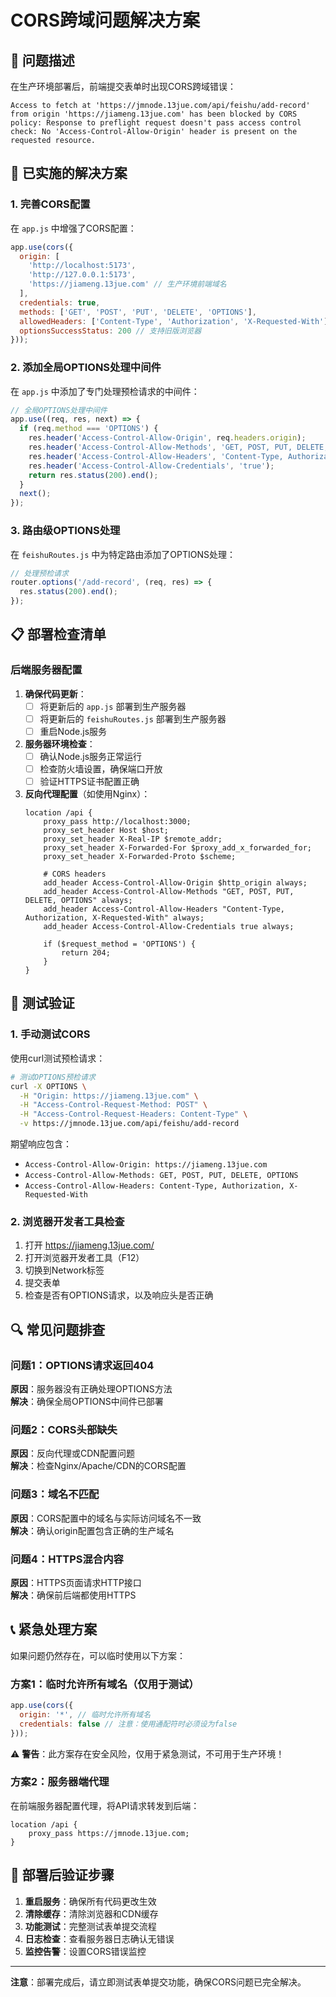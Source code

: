 # CORS跨域问题解决方案

## 🚨 问题描述

在生产环境部署后，前端提交表单时出现CORS跨域错误：

```
Access to fetch at 'https://jmnode.13jue.com/api/feishu/add-record' from origin 'https://jiameng.13jue.com' has been blocked by CORS policy: Response to preflight request doesn't pass access control check: No 'Access-Control-Allow-Origin' header is present on the requested resource.
```

## 🔧 已实施的解决方案

### 1. 完善CORS配置

在 `app.js` 中增强了CORS配置：

```javascript
app.use(cors({
  origin: [
    'http://localhost:5173', 
    'http://127.0.0.1:5173',
    'https://jiameng.13jue.com' // 生产环境前端域名
  ],
  credentials: true,
  methods: ['GET', 'POST', 'PUT', 'DELETE', 'OPTIONS'],
  allowedHeaders: ['Content-Type', 'Authorization', 'X-Requested-With'],
  optionsSuccessStatus: 200 // 支持旧版浏览器
}));
```

### 2. 添加全局OPTIONS处理中间件

在 `app.js` 中添加了专门处理预检请求的中间件：

```javascript
// 全局OPTIONS处理中间件
app.use((req, res, next) => {
  if (req.method === 'OPTIONS') {
    res.header('Access-Control-Allow-Origin', req.headers.origin);
    res.header('Access-Control-Allow-Methods', 'GET, POST, PUT, DELETE, OPTIONS');
    res.header('Access-Control-Allow-Headers', 'Content-Type, Authorization, X-Requested-With');
    res.header('Access-Control-Allow-Credentials', 'true');
    return res.status(200).end();
  }
  next();
});
```

### 3. 路由级OPTIONS处理

在 `feishuRoutes.js` 中为特定路由添加了OPTIONS处理：

```javascript
// 处理预检请求
router.options('/add-record', (req, res) => {
  res.status(200).end();
});
```

## 📋 部署检查清单

### 后端服务器配置

1. **确保代码更新**：
   - [ ] 将更新后的 `app.js` 部署到生产服务器
   - [ ] 将更新后的 `feishuRoutes.js` 部署到生产服务器
   - [ ] 重启Node.js服务

2. **服务器环境检查**：
   - [ ] 确认Node.js服务正常运行
   - [ ] 检查防火墙设置，确保端口开放
   - [ ] 验证HTTPS证书配置正确

3. **反向代理配置**（如使用Nginx）：
   ```nginx
   location /api {
       proxy_pass http://localhost:3000;
       proxy_set_header Host $host;
       proxy_set_header X-Real-IP $remote_addr;
       proxy_set_header X-Forwarded-For $proxy_add_x_forwarded_for;
       proxy_set_header X-Forwarded-Proto $scheme;
       
       # CORS headers
       add_header Access-Control-Allow-Origin $http_origin always;
       add_header Access-Control-Allow-Methods "GET, POST, PUT, DELETE, OPTIONS" always;
       add_header Access-Control-Allow-Headers "Content-Type, Authorization, X-Requested-With" always;
       add_header Access-Control-Allow-Credentials true always;
       
       if ($request_method = 'OPTIONS') {
           return 204;
       }
   }
   ```

## 🧪 测试验证

### 1. 手动测试CORS

使用curl测试预检请求：

```bash
# 测试OPTIONS预检请求
curl -X OPTIONS \
  -H "Origin: https://jiameng.13jue.com" \
  -H "Access-Control-Request-Method: POST" \
  -H "Access-Control-Request-Headers: Content-Type" \
  -v https://jmnode.13jue.com/api/feishu/add-record
```

期望响应包含：
- `Access-Control-Allow-Origin: https://jiameng.13jue.com`
- `Access-Control-Allow-Methods: GET, POST, PUT, DELETE, OPTIONS`
- `Access-Control-Allow-Headers: Content-Type, Authorization, X-Requested-With`

### 2. 浏览器开发者工具检查

1. 打开 https://jiameng.13jue.com/
2. 打开浏览器开发者工具（F12）
3. 切换到Network标签
4. 提交表单
5. 检查是否有OPTIONS请求，以及响应头是否正确

## 🔍 常见问题排查

### 问题1：OPTIONS请求返回404
**原因**：服务器没有正确处理OPTIONS方法  
**解决**：确保全局OPTIONS中间件已部署

### 问题2：CORS头部缺失
**原因**：反向代理或CDN配置问题  
**解决**：检查Nginx/Apache/CDN的CORS配置

### 问题3：域名不匹配
**原因**：CORS配置中的域名与实际访问域名不一致  
**解决**：确认origin配置包含正确的生产域名

### 问题4：HTTPS混合内容
**原因**：HTTPS页面请求HTTP接口  
**解决**：确保前后端都使用HTTPS

## 📞 紧急处理方案

如果问题仍然存在，可以临时使用以下方案：

### 方案1：临时允许所有域名（仅用于测试）

```javascript
app.use(cors({
  origin: '*', // 临时允许所有域名
  credentials: false // 注意：使用通配符时必须设为false
}));
```

⚠️ **警告**：此方案存在安全风险，仅用于紧急测试，不可用于生产环境！

### 方案2：服务器端代理

在前端服务器配置代理，将API请求转发到后端：

```nginx
location /api {
    proxy_pass https://jmnode.13jue.com;
}
```

## 📝 部署后验证步骤

1. **重启服务**：确保所有代码更改生效
2. **清除缓存**：清除浏览器和CDN缓存
3. **功能测试**：完整测试表单提交流程
4. **日志检查**：查看服务器日志确认无错误
5. **监控告警**：设置CORS错误监控

---

**注意**：部署完成后，请立即测试表单提交功能，确保CORS问题已完全解决。